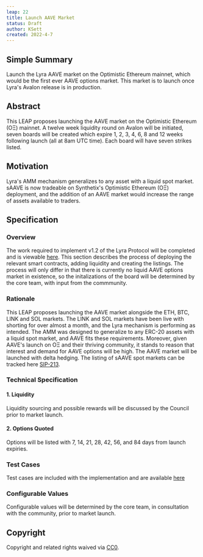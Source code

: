 ```yaml
---
leap: 22
title: Launch AAVE Market
status: Draft
author: KSett
created: 2022-4-7
---
```


<!--You can leave these HTML comments in your merged LEAP and delete the visible duplicate text guides, they will not appear and may be helpful to refer to if you edit it again. This is the suggested template for new LEAPs. Note that a LEAP number will be assigned by an editor. When opening a pull request to submit your LEAP, please use an abbreviated title in the filename, `leap-draft_title_abbrev.md`. The title should be 44 characters or less.-->

## Simple Summary
<!--"If you can't explain it simply, you don't understand it well enough." Simply describe the outcome the proposed changes intends to achieve. This should be non-technical and accessible to a casual community member.-->
Launch the Lyra AAVE market on the Optimistic Ethereum mainnet, which would be the first ever AAVE options market. This market is to launch once Lyra's Avalon release is in production.

## Abstract
<!--A short (~200 word) description of the proposed change, the abstract should clearly describe the proposed change. This is what *will* be done if the LEAP is implemented, not *why* it should be done or *how* it will be done. If the LEAP proposes deploying a new contract, write, "we propose to deploy a new contract that will do x".-->

This LEAP proposes launching the AAVE market on the Optimistic Ethereum (OΞ) mainnet. A twelve week liquidity round on Avalon will be initiated, seven boards will be created which expire 1, 2, 3, 4, 6, 8 and 12 weeks following launch (all at 8am UTC time). Each board will have seven strikes listed.

## Motivation
<!--This is the problem statement. This is the *why* of the LEAP. It should clearly explain *why* the current state of the protocol is inadequate.  It is critical that you explain *why* the change is needed, if the LEAP proposes changing how something is calculated, you must address *why* the current calculation is innaccurate or wrong. This is not the place to describe how the LEAP will address the issue!-->
Lyra's AMM mechanism generalizes to any asset with a liquid spot market. sAAVE is now tradeable on Synthetix's Optimistic Ethereum (OΞ) deployment, and the addition of an AAVE market would increase the range of assets available to traders.

## Specification
<!--The specification should describe the syntax and semantics of any new feature, there are five sections
1. Overview
2. Rationale
3. Technical Specification
4. Test Cases
5. Configurable Values
-->

### Overview
<!--This is a high level overview of *how* the LEAP will solve the problem. The overview should clearly describe how the new feature will be implemented.-->
The work required to implement v1.2 of the Lyra Protocol will be completed and is viewable [here](https://github.com/lyra-finance/lyra-protocol). This section describes the process of deploying the relevant smart contracts, adding liquidity and creating the listings. The process will only differ in that there is currently no liquid AAVE options market in existence, so the initalizations of the board will be determined by the core team, with input from the commmunity.

### Rationale
<!--This is where you explain the reasoning behind how you propose to solve the problem. Why did you propose to implement the change in this way, what were the considerations and trade-offs. The rationale fleshes out what motivated the design and why particular design decisions were made. It should describe alternate designs that were considered and related work. The rationale may also provide evidence of consensus within the community, and should discuss important objections or concerns raised during discussion.-->
This LEAP proposes launching the AAVE market alongside the ETH, BTC, LINK and SOL markets. The LINK and SOL markets have been live with shorting for over almost a month, and the Lyra mechanism is performing as intended. The AMM was designed to generalize to any ERC-20 assets with a liquid spot market, and AAVE fits these requirements. Moreover, given AAVE's launch on OΞ and their thriving community, it stands to reason that interest and demand for AAVE options will be high. The AAVE market will be launched with delta hedging. The listing of sAAVE spot markets can be tracked here [SIP-213](https://sips.synthetix.io/sips/sip-213/).

### Technical Specification
<!--The technical specification should outline the public API of the changes proposed. That is, changes to any of the interfaces Lyra currently exposes or the creations of new ones.-->

#### 1. Liquidity

Liquidity sourcing and possible rewards will be discussed by the Council prior to market launch.

#### 2. Options Quoted
Options will be listed with 7, 14, 21, 28, 42, 56, and 84 days from launch expiries.
### Test Cases
<!--Test cases for an implementation are mandatory for LEAPs but can be included with the implementation..-->
Test cases are included with the implementation and are available [here](https://github.com/lyra-finance/lyra-protocol/tree/master/test)

### Configurable Values
<!--Please list all values configurable under this implementation.-->
Configurable values will be determined by the core team, in consultation with the community, prior to market launch.


## Copyright
Copyright and related rights waived via [CC0](https://creativecommons.org/publicdomain/zero/1.0/).
